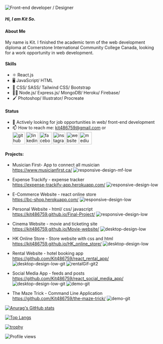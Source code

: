 ![Front-end developer / Designer](https://user-images.githubusercontent.com/76936712/150707758-cd580486-790a-4cf0-a671-b7f68a63ec92.png)

##### Hi, I am Kit So.

#### About Me
My name is Kit. I finished the academic term of the web development diploma at Cornerstone International Community College Canada, looking for a work opportunity in
web development.

#### Skills
* ⚛ React.js
* 🖥 JavaScript/ HTML
* 🎨 CSS/ SASS/ Tailwind CSS/ Bootstrap
* 👨‍💻 Node.js/ Express.js/ MongoDB/ Heroku/ Firebase/
* 🖌 Photoshop/ Illustrator/ Procreate

#### Status
- 🌱 Actively looking for job opportunities in web/ front-end development
- 📫 How to reach me: kit486759@gmail.com or  <br />
[<img src='https://cdn.jsdelivr.net/npm/simple-icons@3.0.1/icons/github.svg' alt='github' height='40'>](https://github.com/kit486759)  [<img src='https://cdn.jsdelivr.net/npm/simple-icons@3.0.1/icons/linkedin.svg' alt='linkedin' height='40'>](https://www.linkedin.com/in/kit-so-a726a6204/)  [<img src='https://cdn.jsdelivr.net/npm/simple-icons@3.0.1/icons/facebook.svg' alt='facebook' height='40'>](https://www.facebook.com/sugar.kit.7)  [<img src='https://cdn.jsdelivr.net/npm/simple-icons@3.0.1/icons/instagram.svg' alt='instagram' height='40'>](https://www.instagram.com/kitkitkis/)  [<img src='https://cdn.jsdelivr.net/npm/simple-icons@3.0.1/icons/icloud.svg' alt='website' height='40'>](https://kit486759.github.io/Final-Project/)  [<img src='https://cdn.jsdelivr.net/npm/simple-icons@3.0.1/icons/medium.svg' alt='medium' height='40'>](https://kitsoo.medium.com/)

#### Projects:
* Musician First- App to connect all musician <br />
https://www.musicianfirst.ca/
![responsive-design-mf-low](https://user-images.githubusercontent.com/76936712/158543260-80e72024-34d6-438a-9d7c-712a92c425d3.png)

* Expense Trackify - expense tracker <br />
https://expense-trackify-app.herokuapp.com/
![responsive-design-low](https://user-images.githubusercontent.com/76936712/158544449-baaf387c-343c-4717-b312-0819de8f1b63.png)

* E-Commerce Website - react online store <br />
https://bc-shop.herokuapp.com/
![responsive-design-low](https://user-images.githubusercontent.com/76936712/158544482-ad1fcd6d-18e0-42b1-a2ba-051392c28d80.png)

* Personal Website - html/ css/ javascript <br />
https://kit486759.github.io/Final-Project/
![responsive-design-low](https://user-images.githubusercontent.com/76936712/158544577-10e72a6c-08ad-4f07-8e49-c3c6d34befd5.png)

* Cinema Website - movie and ticketing site <br />
https://kit486759.github.io/Movie-website/
![desktop-design-low](https://user-images.githubusercontent.com/76936712/158544603-a88640ac-b136-4a11-9aa3-a5887e75ad27.png)

* HK Online Store - Store website with css and html <br />
https://kit486759.github.io/HK_online_store/
![desktop-design-low](https://user-images.githubusercontent.com/76936712/158544637-5e43ce3f-2477-47f6-b718-2c13ae871230.png)

* Rental Website - hotel booking app <br />
https://github.com/Kit486759/react_rental_app/ <br />
![desktop-design-low-git](https://user-images.githubusercontent.com/76936712/158548346-96425bdd-d046-4505-bf27-c28a048969f8.png) ![rentalGif-git2](https://user-images.githubusercontent.com/76936712/158547872-f0d959eb-1833-4f69-82fc-94734b248ad4.gif)

* Social Media App - feeds and posts <br />
https://github.com/Kit486759/react_social_media_app/
![desktop-design-low-git](https://user-images.githubusercontent.com/76936712/158548997-e6b03cc9-2442-4acd-b689-b736ca06e384.png) ![demo-git](https://user-images.githubusercontent.com/76936712/158549055-4d7d1763-e978-4b15-bc7b-298752a91a76.gif)

* The Maze Trick - Command Line Application <br />
https://github.com/Kit486759/the-maze-trick/
![demo-git](https://user-images.githubusercontent.com/76936712/158549279-cfb6be97-15aa-4216-89be-f62bb7ffad09.gif)


[![Anurag's GitHub stats](https://github-readme-stats.vercel.app/api?username=Kit486759)](https://github.com/anuraghazra/github-readme-stats)

[![Top Langs](https://github-readme-stats.vercel.app/api/top-langs/?username=kit486759)](https://github.com/anuraghazra/github-readme-stats)

[![trophy](https://github-profile-trophy.vercel.app/?username=kit486759)](https://github.com/ryo-ma/github-profile-trophy)

![Profile views](https://gpvc.arturio.dev/kit486759)  
